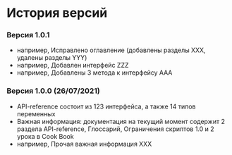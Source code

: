 История версий
======

### Версия 1.0.1
* например, Исправлено оглавление (добавлены разделы ХХХ, удалены разделы YYY)
* например, Добавлен интерфейс ZZZ
* например, Добавлены 3 метода к интерфейсу AAA

### Версия 1.0.0 (26/07/2021)
* API-reference состоит из 123 интерфейса, а также 14 типов переменных
* Важная информация: документация на текущий момент содержит 2 раздела API-reference, Глоссарий, Ограничения скриптов 1.0 и 2 урока в Cook Book
* например, Прочая важная информация ХХХ
